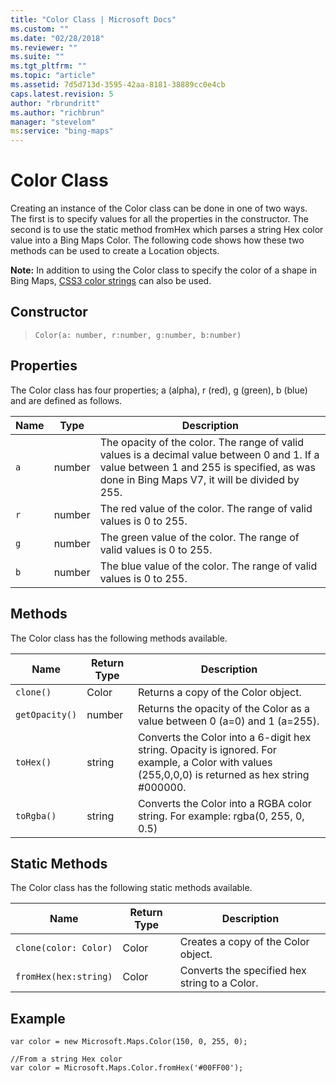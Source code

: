 ```yaml
---
title: "Color Class | Microsoft Docs"
ms.custom: ""
ms.date: "02/28/2018"
ms.reviewer: ""
ms.suite: ""
ms.tgt_pltfrm: ""
ms.topic: "article"
ms.assetid: 7d5d713d-3595-42aa-8181-38889cc0e4cb
caps.latest.revision: 5
author: "rbrundritt"
ms.author: "richbrun"
manager: "stevelom"
ms:service: "bing-maps"
---
```

# Color Class
Creating an instance of the Color class can be done in one of two ways. The first is to specify values for all the properties in the constructor. The second is to use the static method fromHex which parses a string Hex color value into a Bing Maps Color. The following code shows how these two methods can be used to create a Location objects.

**Note:** In addition to using the Color class to specify the color of a shape in Bing Maps, [CSS3 color strings](../v8-web-control/colors.md) can also be used. 
 
## Constructor

>  `Color(a: number, r:number, g:number, b:number)`


## Properties

The Color class has four properties; a (alpha), r (red), g (green), b (blue) and are defined as follows. 

Name         | Type             | Description
------------ | ---------------- | ----------------------
`a`           | number           | The opacity of the color. The range of valid values is a decimal value between 0 and 1. If a value between 1 and 255 is specified, as was done in Bing Maps V7, it will be divided by 255.
`r`           | number           | The red value of the color. The range of valid values is 0 to 255.
`g`           | number           | The green value of the color. The range of valid values is 0 to 255.
`b`           | number           | The blue value of the color. The range of valid values is 0 to 255.

## Methods

The Color class has the following methods available.

Name             | Return Type	| Description
---------------- | -------------- | ---------------------
`clone()`        | Color          | Returns a copy of the Color object.
`getOpacity()`   | number         | Returns the opacity of the Color as a value between 0 (a=0) and 1 (a=255).
`toHex()`        | string         | Converts the Color into a 6-digit hex string. Opacity is ignored. For example, a Color with values (255,0,0,0) is returned as hex string #000000.
`toRgba()`       | string         | Converts the Color into a RGBA color string. For example: rgba(0, 255, 0, 0.5) 

## Static Methods

The Color class has the following static methods available.

Name                       | Return Type    | Description
-------------------------- | -------------- | ------------------------------------
`clone(color: Color)`      | Color          | Creates a copy of the Color object.
`fromHex(hex:string)`      | Color          | Converts the specified hex string to a Color.

## Example

``` 
var color = new Microsoft.Maps.Color(150, 0, 255, 0);
```

```
//From a string Hex color
var color = Microsoft.Maps.Color.fromHex('#00FF00');
```